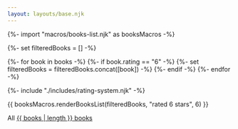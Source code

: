 ```yaml
---
layout: layouts/base.njk
---
```


{%- import "macros/books-list.njk" as booksMacros -%}

{%- set filteredBooks = [] -%}

{%- for book in books -%}
  {%- if book.rating == "6" -%}
    {%- set filteredBooks = filteredBooks.concat([book]) -%}
  {%- endif -%}
{%- endfor -%}

{%- include "./includes/rating-system.njk" -%}

{{ booksMacros.renderBooksList(filteredBooks, "rated 6 stars", 6) }}

All <a href="/books">{{ books | length }} books</a>